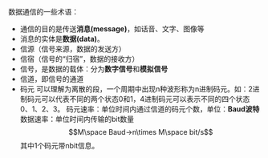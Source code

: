 数据通信的一些术语：
- 通信的目的是传送**消息(message)**，如话音、文字、图像等
- 消息的实体是**数据(data)**。
- 信源（信号来源，数据的发送方）
- 信宿（信号的“归宿”，数据的接收方）
- 信号，是数据的载体：分为**数字信号**和**模拟信号**
- 信道，即信号的通道
- 码元
	可以理解为离散的段，一个周期中出现n种波形称为n进制码元。如：2进制码元可以代表不同的两个状态0和1，4进制码元可以表示不同的四个状态0、1、2、3。
	码元速率：单位时间内通过信道的码元个数，单位：**Baud波特**
	数据速率：单位时间内传输的bit数量
	$$M\space Baud->n\times M\space bit/s$$
	其中1个码元带nbit信息。